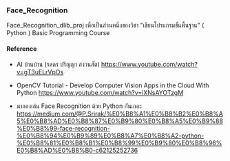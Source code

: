 ### Face_Recognition
Face_Recognition_dlib_proj
เพื่อเป็นส่วนหนึ่งของวิชา "เขียนโปรแกรมขั้นพื้นฐาน" ( Python )
Basic Programming Course

#### Reference

- AI บ้านบ้าน (รศดร ปริญญา สงวนสัต)
https://www.youtube.com/watch?v=gT3uELrVpOs

- OpenCV Tutorial - Develop Computer Vision Apps in the Cloud With Python
https://www.youtube.com/watch?v=iXNsAYOTzgM

- มาลองเล่น Face Recognition ด้วย Python กันเถอะ
https://medium.com/@P.Srirak/%E0%B8%A1%E0%B8%B2%E0%B8%A5%E0%B8%AD%E0%B8%87%E0%B9%80%E0%B8%A5%E0%B9%88%E0%B8%99-face-recognition-%E0%B8%94%E0%B9%89%E0%B8%A7%E0%B8%A2-python-%E0%B8%81%E0%B8%B1%E0%B8%99%E0%B9%80%E0%B8%96%E0%B8%AD%E0%B8%B0-c62125252736


